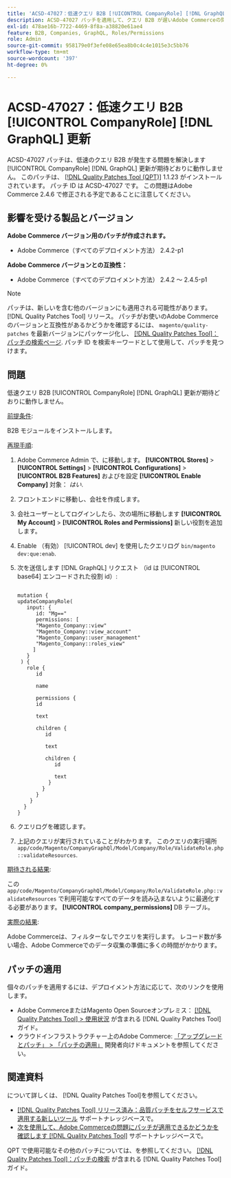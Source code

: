 ```yaml
---
title: 'ACSD-47027：低速クエリ B2B [!UICONTROL CompanyRole] [!DNL GraphQL] 更新'
description: ACSD-47027 パッチを適用して、クエリ B2B が遅いAdobe Commerceの問題を修正してください [!UICONTROL CompanyRole] [!DNL GraphQL] 更新。
exl-id: 478ae16b-7722-4469-8f8a-a38820e61ae4
feature: B2B, Companies, GraphQL, Roles/Permissions
role: Admin
source-git-commit: 958179e0f3efe08e65ea8b0c4c4e1015e3c5bb76
workflow-type: tm+mt
source-wordcount: '397'
ht-degree: 0%

---
```


# ACSD-47027：低速クエリ B2B [!UICONTROL CompanyRole] [!DNL GraphQL] 更新

ACSD-47027 パッチは、低速のクエリ B2B が発生する問題を解決します [!UICONTROL CompanyRole] [!DNL GraphQL] 更新が期待どおりに動作しません。 このパッチは、 [[!DNL Quality Patches Tool (QPT)]](/help/announcements/adobe-commerce-announcements/magento-quality-patches-released-new-tool-to-self-serve-quality-patches.md) 1.1.23 がインストールされています。 パッチ ID は ACSD-47027 です。 この問題はAdobe Commerce 2.4.6 で修正される予定であることに注意してください。

## 影響を受ける製品とバージョン

**Adobe Commerce バージョン用のパッチが作成されます。**
* Adobe Commerce（すべてのデプロイメント方法） 2.4.2-p1

**Adobe Commerce バージョンとの互換性：**
* Adobe Commerce（すべてのデプロイメント方法） 2.4.2 ～ 2.4.5-p1

>[!NOTE]
>
>パッチは、新しいを含む他のバージョンにも適用される可能性があります。 [!DNL Quality Patches Tool] リリース。 パッチがお使いのAdobe Commerceのバージョンと互換性があるかどうかを確認するには、 `magento/quality-patches` を最新バージョンにパッケージ化し、 [[!DNL Quality Patches Tool]：パッチの検索ページ](https://experienceleague.adobe.com/tools/commerce-quality-patches/index.html). パッチ ID を検索キーワードとして使用して、パッチを見つけます。

## 問題

低速クエリ B2B [!UICONTROL CompanyRole] [!DNL GraphQL] 更新が期待どおりに動作しません。

<u>前提条件</u>:

B2B モジュールをインストールします。

<u>再現手順</u>:

1. Adobe Commerce Admin で、に移動します。 **[!UICONTROL Stores]** > **[!UICONTROL Settings]** > **[!UICONTROL Configurations]** > **[!UICONTROL B2B Features]** およびを設定 **[!UICONTROL Enable Company]** 対象： _はい_.
1. フロントエンドに移動し、会社を作成します。
1. 会社ユーザーとしてログインしたら、次の場所に移動します **[!UICONTROL My Account]** > **[!UICONTROL Roles and Permissions]** 新しい役割を追加します。
1. Enable （有効） [!UICONTROL dev] を使用したクエリログ `bin/magento dev:que:enab`.
1. 次を送信します [!DNL GraphQL] リクエスト （id は [!UICONTROL base64] エンコードされた役割 id）:

   <pre><code>
   mutation {
   updateCompanyRole(
      input: {
         id: "Mg=="
         permissions: [
         "Magento_Company::view"
         "Magento_Company::view_account"
         "Magento_Company::user_management"
         "Magento_Company::roles_view"
        ]
      }
    ) {
      role {
         id

         name

         permissions {
         id

         text

         children {
            id

            text

            children {
               id

               text
             }
           }
         }
       }
     }
   }
   </code></pre>

1. クエリログを確認します。
1. 上記のクエリが実行されていることがわかります。 このクエリの実行場所 `app/code/Magento/CompanyGraphQl/Model/Company/Role/ValidateRole.php::validateResources`.

<u>期待される結果</u>:

この `app/code/Magento/CompanyGraphQl/Model/Company/Role/ValidateRole.php::validateResources` で利用可能なすべてのデータを読み込まないように最適化する必要があります。 **[!UICONTROL company_permissions]** DB テーブル。

<u>実際の結果</u>:

Adobe Commerceは、フィルターなしでクエリを実行します。 レコード数が多い場合、Adobe Commerceでのデータ収集の準備に多くの時間がかかります。

## パッチの適用

個々のパッチを適用するには、デプロイメント方法に応じて、次のリンクを使用します。

* Adobe CommerceまたはMagento Open Sourceオンプレミス： [[!DNL Quality Patches Tool] > 使用状況](https://experienceleague.adobe.com/docs/commerce-operations/tools/quality-patches-tool/usage.html) が含まれる [!DNL Quality Patches Tool] ガイド。
* クラウドインフラストラクチャー上のAdobe Commerce: [「アップグレードとパッチ」 > 「パッチの適用」](https://devdocs.magento.com/cloud/project/project-patch.html) 開発者向けドキュメントを参照してください。 

## 関連資料

について詳しくは、 [!DNL Quality Patches Tool]を参照してください。

* [[!DNL Quality Patches Tool] リリース済み：品質パッチをセルフサービスで適用する新しいツール](/help/announcements/adobe-commerce-announcements/magento-quality-patches-released-new-tool-to-self-serve-quality-patches.md) サポートナレッジベースで。
* [次を使用して、Adobe Commerceの問題にパッチが適用できるかどうかを確認します [!DNL Quality Patches Tool]](/help/support-tools/patches-available-in-qpt-tool/check-patch-for-magento-issue-with-magento-quality-patches.md) サポートナレッジベースで。

QPT で使用可能なその他のパッチについては、を参照してください。 [[!DNL Quality Patches Tool]：パッチの検索](https://experienceleague.adobe.com/tools/commerce-quality-patches/index.html) が含まれる [!DNL Quality Patches Tool] ガイド。
